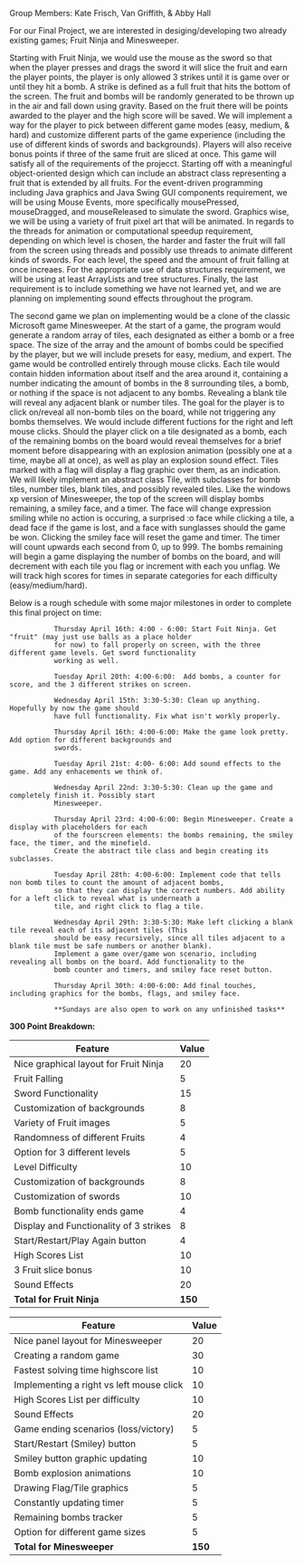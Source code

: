 
Group Members: Kate Frisch, Van Griffith, & Abby Hall

For our Final Project, we are interested in desiging/developing two already existing games; Fruit Ninja and Minesweeper. 

Starting with Fruit Ninja, we would use the mouse as the sword so that when the player presses and drags the sword it will slice the fruit and earn the player points, the player is only allowed 3 strikes until it is game over or until they hit a bomb. A strike is defined as a full fruit that hits the bottom of the screen. The fruit and bombs will be randomly generated to be thrown up in the air and fall down using gravity. Based on the fruit there will be points awarded to the player and the high score will be saved. We will implement a way for the player to pick between different game modes (easy, medium, & hard) and customize different parts of the game experience (including the use of different kinds of swords and backgrounds). Players will also receive bonus points if three of the same fruit are sliced at once. This game will satisfy all of the requirements of the projecct. Starting off with a meaningful object-oriented design which can include an abstract class representing a fruit that is extended by all fruits. For the event-driven programming including Java graphics and Java Swing GUI components requirement, we will be using Mouse Events, more specifically mousePressed, mouseDragged, and mouseReleased to simulate the sword. Graphics wise, we will be using a variety of fruit pixel art that will be animated. In regards to the threads for animation or computational speedup requirement, depending on which level is chosen, the harder and faster the fruit will fall from the screen using threads and possibly use threads to animate different kinds of swords. For each level, the speed and the amount of fruit falling at once increaes. For the appropriate use of data structures requirement, we will be using at least ArrayLists and tree structures. Finally, the last requirement is to include something we have not learned yet, and we are planning on implementing sound effects throughout the program.

The second game we plan on implementing would be a clone of the classic Microsoft game Minesweeper. At the start of a game, the program would generate a random array of tiles, each designated as either a bomb or a free space. The size of the array and the amount of bombs could be specified by the player, but we will include presets for easy, medium, and expert. The game would be controlled entirely through mouse clicks. Each tile would contain hidden information about itself and the area around it, containing a number indicating the amount of bombs in the 8 surrounding tiles, a bomb, or nothing if the space is not adjacent to any bombs. Revealing a blank tile will reveal any adjacent blank or number tiles. The goal for the player is to click on/reveal all non-bomb tiles on the board, while not triggering any bombs themselves. We would include different fuctions for the right and left mouse clicks. Should the player click on a tile designated as a bomb, each of the remaining bombs on the board would reveal themselves for a brief moment before disappearing with an explosion animation (possibly one at a time, maybe all at once), as well as play an explosion sound effect. Tiles marked with a flag will display a flag graphic over them, as an indication. We will likely implement an abstract class Tile, with subclasses for bomb tiles, number tiles, blank tiles, and possibly revealed tiles. Like the windows xp version of Minesweeper, the top of the screen will display bombs remaining, a smiley face, and a timer. The face will change expression smiling while no action is occuring, a surprised :o face while clicking a tile, a dead face if the game is lost, and a face with sunglasses should the game be won. Clicking the smiley face will reset the game and timer. The timer will count upwards each second from 0, up to 999. The bombs remaining will begin a game displaying the number of bombs on the board, and will decrement with each tile you flag or increment with each you unflag. We will track high scores for times in separate categories for each difficulty (easy/medium/hard). 

Below is a rough schedule with some major milestones in order to complete this final project on time:

               Thursday April 16th: 4:00 - 6:00: Start Fuit Ninja. Get "fruit" (may just use balls as a place holder 
               for now) to fall properly on screen, with the three different game levels. Get sword functionality 
               working as well.
               
               Tuesday April 20th: 4:00-6:00:  Add bombs, a counter for score, and the 3 different strikes on screen.
               
               Wednesday April 15th: 3:30-5:30: Clean up anything. Hopefully by now the game should 
               have full functionality. Fix what isn't workly properly.
               
               Thursday April 16th: 4:00-6:00: Make the game look pretty. Add option for different backgrounds and 
               swords. 
               
               Tuesday April 21st: 4:00- 6:00: Add sound effects to the game. Add any enhacements we think of.
               
               Wednesday April 22nd: 3:30-5:30: Clean up the game and completely finish it. Possibly start 
               Minesweeper.
               
               Thursday April 23rd: 4:00-6:00: Begin Minesweeper. Create a display with placeholders for each 
               of the fourscreen elements: the bombs remaining, the smiley face, the timer, and the minefield. 
               Create the abstract tile class and begin creating its subclasses.
               
               Tuesday April 28th: 4:00-6:00: Implement code that tells non bomb tiles to count the amount of adjacent bombs,
               so that they can display the correct numbers. Add ability for a left click to reveal what is underneath a 
               tile, and right click to flag a tile. 
               
               Wednesday April 29th: 3:30-5:30: Make left clicking a blank tile reveal each of its adjacent tiles (This 
               should be easy recursively, since all tiles adjacent to a blank tile must be safe numbers or another blank).
               Implement a game over/game won scenario, including revealing all bombs on the board. Add functionality to the 
               bomb counter and timers, and smiley face reset button.
               
               Thursday April 30th: 4:00-6:00: Add final touches, including graphics for the bombs, flags, and smiley face.
               
               **Sundays are also open to work on any unfinished tasks**
               
               
**300 Point Breakdown:**


 
 | Feature                                 | Value         |
 | -------------                           | ------------- |
 | Nice graphical layout for Fruit Ninja   | 20            |
 | Fruit Falling                           | 5             |
 | Sword Functionality                     | 15            |
 | Customization of backgrounds            | 8             |
 | Variety of Fruit images                 | 5             |
 | Randomness of different Fruits          | 4             |
 | Option for 3 different levels           | 5             |
 | Level Difficulty                        | 10            |
 | Customization of backgrounds            | 8             |
 | Customization of swords                 | 10            |
 | Bomb functionality ends game            | 4             |
 | Display and Functionality of 3 strikes  | 8             |
 | Start/Restart/Play Again button         | 4             |
 | High Scores List                        | 10            |
 | 3 Fruit slice bonus                     | 10            |
 | Sound Effects                           | 20            |
 | **Total for Fruit Ninja**               | **150**       |
 
 | Feature                                 | Value         |
 | -------------                           | ------------- |
 | Nice panel layout for Minesweeper       | 20            |
 | Creating a random game                  | 30            |
 | Fastest solving time highscore list     | 10            |
 | Implementing a right vs left mouse click| 10            |
 | High Scores List per difficulty         | 10            |
 | Sound Effects                           | 20            |
 | Game ending scenarios (loss/victory)    | 5             |
 | Start/Restart (Smiley) button           | 5             |
 | Smiley button graphic updating          | 10            |
 | Bomb explosion animations               | 10            |
 | Drawing Flag/Tile graphics              | 5             |
 | Constantly updating timer               | 5             |
 | Remaining bombs tracker                 | 5             |
 | Option for different game sizes         | 5             |
 | **Total for Minesweeper**               | **150**       |
           

                       
